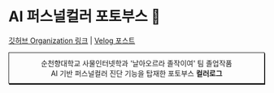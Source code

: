 # AI 퍼스널컬러 포토부스 📸

[깃허브 Organization 링크](https://github.com/SCHU-Colorlog) | [Velog 포스트](https://velog.io/@yimethan/%EC%A1%B8%EC%97%85%EC%9E%91%ED%92%88-%EC%86%8C%EA%B0%9C-AI-%EA%B8%B0%EB%B0%98-%ED%8D%BC%EC%8A%A4%EB%84%90%EC%BB%AC%EB%9F%AC-%EC%A7%84%EB%8B%A8-%ED%8F%AC%ED%86%A0%EB%B6%80%EC%8A%A4)

<p style="text-align: center; border: 1px solid; padding: 10px; box-shadow: 1px 2px">
순천향대학교 사물인터넷학과 '날아오르라 졸작이여' 팀 졸업작품 <br>
AI 기반 퍼스널컬러 진단 기능을 탑재한 포토부스 <b>컬러로그</b> <br>
</p>
